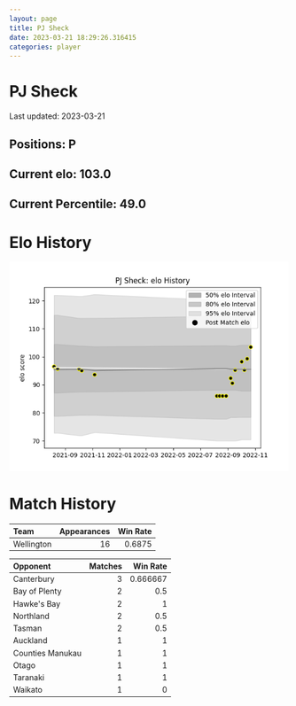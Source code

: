 ```yaml
---  
layout: page  
title: PJ Sheck  
date: 2023-03-21 18:29:26.316415  
categories: player  
---
```

# PJ Sheck


Last updated: 2023-03-21
## Positions: P

## Current elo: 103.0

## Current Percentile: 49.0

# Elo History


![elo history](history_PJSheck.png)
# Match History


| Team       |   Appearances |   Win Rate |
|:-----------|--------------:|-----------:|
| Wellington |            16 |     0.6875 |

| Opponent         |   Matches |   Win Rate |
|:-----------------|----------:|-----------:|
| Canterbury       |         3 |   0.666667 |
| Bay of Plenty    |         2 |   0.5      |
| Hawke's Bay      |         2 |   1        |
| Northland        |         2 |   0.5      |
| Tasman           |         2 |   0.5      |
| Auckland         |         1 |   1        |
| Counties Manukau |         1 |   1        |
| Otago            |         1 |   1        |
| Taranaki         |         1 |   1        |
| Waikato          |         1 |   0        |